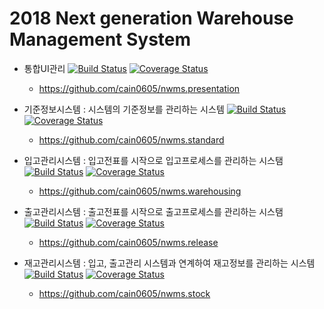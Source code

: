 # 2018 Next generation Warehouse Management System
- 통합UI관리 [![Build Status](https://travis-ci.org/cain0605/nwms.presentation.svg?branch=master)](https://travis-ci.org/cain0605/nwms.presentation) [![Coverage Status](https://coveralls.io/repos/github/cain0605/nwms.presentation/badge.svg?branch=master)](https://coveralls.io/github/cain0605/nwms.presentation?branch=master)
  - https://github.com/cain0605/nwms.presentation

- 기준정보시스템 : 시스템의 기준정보를 관리하는 시스템 [![Build Status](https://travis-ci.org/cain0605/nwms.standard.svg?branch=master)](https://travis-ci.org/cain0605/nwms.standard) [![Coverage Status](https://coveralls.io/repos/github/cain0605/nwms.standard/badge.svg?branch=master)](https://coveralls.io/github/cain0605/nwms.standard?branch=master)
  - https://github.com/cain0605/nwms.standard

- 입고관리시스템 : 입고전표를 시작으로 입고프로세스를 관리하는 시스탬 [![Build Status](https://travis-ci.org/cain0605/nwms.warehousing.svg?branch=master)](https://travis-ci.org/cain0605/nwms.warehousing) [![Coverage Status](https://coveralls.io/repos/github/cain0605/nwms.warehousing/badge.svg?branch=master)](https://coveralls.io/github/cain0605/nwms.warehousing?branch=master)
  - https://github.com/cain0605/nwms.warehousing

- 출고관리시스템 : 출고전표를 시작으로 출고프로세스를 관리하는 시스탬 [![Build Status](https://travis-ci.org/cain0605/nwms.release.svg?branch=master)](https://travis-ci.org/cain0605/nwms.release) [![Coverage Status](https://coveralls.io/repos/github/cain0605/nwms.release/badge.svg?branch=master)](https://coveralls.io/github/cain0605/nwms.release?branch=master)
  - https://github.com/cain0605/nwms.release

- 재고관리시스템 : 입고, 출고관리 시스템과 연계하여 재고정보를 관리하는 시스템 [![Build Status](https://travis-ci.org/cain0605/nwms.stock.svg?branch=master)](https://travis-ci.org/cain0605/nwms.stock) [![Coverage Status](https://coveralls.io/repos/github/cain0605/nwms.stock/badge.svg?branch=master)](https://coveralls.io/github/cain0605/nwms.stock?branch=master)
  - https://github.com/cain0605/nwms.stock
  